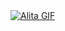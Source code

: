  
<a align="center" href="https://github.com/user-attachments/assets/00be80e7-fc6e-47b0-892a-ce68a9c0bc84">
  <img align="center" src="https://github.com/user-attachments/assets/00be80e7-fc6e-47b0-892a-ce68a9c0bc84" alt="Alita GIF" style="width:auto; height:auto"/>
</a>
